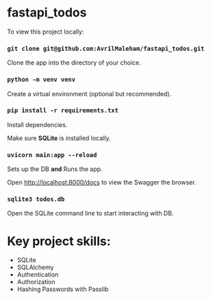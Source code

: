 # fastapi_todos

To view this project locally:

### `git clone git@github.com:AvrilMaleham/fastapi_todos.git`
Clone the app into the directory of your choice.

### `python -m venv venv`
Create a virtual environment (optional but recommended).

### `pip install -r requirements.txt`
Install dependencies.

Make sure **SQLite** is installed locally.

### `uvicorn main:app --reload`
Sets up the DB **and** Runs the app.

Open [http://localhost:8000/docs](http://localhost:8000/docs) to view the Swagger the browser.

### `sqlite3 todos.db`
Open the SQLite command line to start interacting with DB.

# Key project skills:

- SQLite
- SQLAlchemy
- Authentication
- Authorization
- Hashing Passwords with Passlib